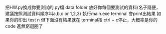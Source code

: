 把HW.py換成你要測試的.py檔
data folder 放好你每個要測試的資料(名子隨便，建議按照測試資料順序叫a,b,c or 1,2,3)
執行main.exe
terminal 會print出結果
如果你的印出 test n 但下面沒有結果就在 terminal按 ctrl + c停止，大概率是你的code 進無窮迴圈了